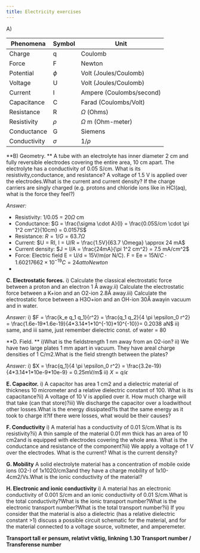 ```yaml
---
title: Electricity exercises
---
```

A)

 Phenomena | Symbol | Unit 
 ---- | ---- | ---- 
 Charge | q | Coulomb 
 Force | F | Newton
 Potential | $\phi$ | Volt (Joules/Coulomb)
 Voltage | U | Volt (Joules/Coulomb)
 Current | I | Ampere (Coulombs/second)
 Capacitance | C | Farad (Coulombs/Volt)
 Resistance | R | $\Omega$ (Ohms)
 Resistivity | $\rho$ | $\Omega$ m (Ohm-meter)
 Conductance | G | Siemens
 Conductivity | $\sigma$ | 1/$\rho$


**B) Geometry. **
A tube with an electrolyte has inner diameter 2 cm and fully reversible electrodes covering the entire area, 10 cm apart. The electrolyte has a conductivity of 0.05 S/cm. What is its resistivity,conductance, and resistance? A voltage of 1.5 V is applied over the electrodes.What is the current and current density? If the charge carriers are singly charged (e.g. protons and chloride ions like in HCl(aq), what is the force they feel?)

*Answer:*
- Resistivity: 1/0.05 = 20$\Omega$ cm
- Conductance: $G = \frac{\sigma \cdot A}{l} = \frac{0.05S/cm \cdot \pi 1^2 cm^2}{10cm} = 0.0157S$
- Resistance: $R = 1/G = 63.7 \Omega$
- Current: $U = RI, I = U/R = \frac{1.5V}{63.7 \Omega} \approx 24 mA$
- Current density: $J = I/A = \frac{24mA}{\pi 1^2 cm^2} = 7.5 mA/cm^2$
- Force: Electric field E = U/d = 15V/m(or N/C). F = Ee = $15N/C \cdot 1.60217662 \times 10^{-19} C = 24 attoNewton$
- 

**C. Electrostatic forces.**
i) Calculate the classical electrostatic force between a proton and an electron 1 Å away.ii) Calculate the electrostatic force between a K+ion and an O2\-ion 2.8Å away.iii) Calculate the electrostatic force between a H3O+ion and an OH\-ion 30Å awayin vacuum and in water.

*Answer:*
i) $F = \frac{k_e q_1 q_1}{r^2} = \frac{q_1 q_2}{4 \pi \epsilon_0 r^2} = \frac{1.6e-19*1.6e-19}{4*3.14*1*10^{-10}*10^{-10}}= 0.2038 aN$
ii) same, and iii same, just remember dielectric const. of water = 80

**D. Field. **
i)What is the fieldstrength 1 nm away from an O2\-ion?
ii) We have two large plates 1 mm apart in vacuum. They have areal charge densities of 1 C/m2.What is the field strength between the plates?

*Answer:*
i) $X = \frac{q_1}{4 \pi \epsilon_0 r^2} = \frac{3.2e-19}{4*3.14*1*10e-9*10e-9} = 0.25mV/m$
ii) $X = q/ \epsilon$


**E. Capacitor.**
i) A capacitor has area 1 cm2 and a dielectric material of thickness 10 micrometer and a relative dielectric constant of 100. What is its capacitance?ii) A voltage of 10 V is applied over it. How much charge will that take (can that store)?iii) We discharge the capacitor over a loadwithout other losses.What is the energy dissipated?Is that the same energy as it took to charge it?If there were losses, what would be their causes?

**F. Conductivity**
i) A material has a conductivity of 0.01 S/cm.What is its resistivity?ii) A thin sample of the material 0.01 mm thick has an area of 10 cm2and is equipped with electrodes covering the whole area. What is the conductance and resistance of the component?iii) We apply a voltage of 1 V over the electrodes. What is the current? What is the current density?

**G. Mobility**
A solid electrolyte material has a concentration of mobile oxide ions (O2\-) of 1x1020/cm3and they have a charge mobility of 1x10\-4cm2/Vs.What is the ionic conductivity of the material?

**H. Electronic and ionic conductivity**
i) A material has an electronic conductivity of 0.001 S/cm and an ionic conductivity of 0.01 S/cm.What is the total conductivity?What is the ionic transport number?What is the electronic transport number?What is the total transport number?ii) If you consider that the material is also a dielectric (has a relative dielectric constant >1) discuss a possible circuit schematic for the material, and for the material connected to a voltage source, voltmeter, and amperemeter.

**Transport tall er pensum, relativt viktig, linkning 1.30**
**Transport number / Transferense number**